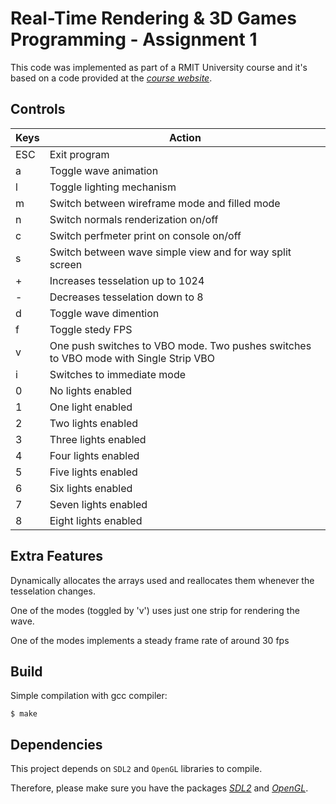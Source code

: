 # Real-Time Rendering & 3D Games Programming - Assignment 1

This code was implemented as part of a RMIT University course and it's based on a code provided at the *[course website][ASSIGNMENT_LINK]*.

## Controls

| Keys | Action                                                                               |
| ---- | ------------------------------------------------------------------------------------ |
| ESC  | Exit program                                                                         |
| a    | Toggle wave animation                                                                |
| l    | Toggle lighting mechanism                                                            |
| m    | Switch between wireframe mode and filled mode                                        |
| n    | Switch normals renderization on/off                                                  |
| c    | Switch perfmeter print on console on/off                                             |
| s    | Switch between wave simple view and for way split screen                             |
| +    | Increases tesselation up to 1024                                                     |
| -    | Decreases tesselation down to 8                                                      |
| d    | Toggle wave dimention                                                                |
| f    | Toggle stedy FPS                                                                     |
| v    | One push switches to VBO mode. Two pushes switches to VBO mode with Single Strip VBO |
| i    | Switches to immediate mode                                                           |
| 0    | No lights enabled                                                                    |
| 1    | One light enabled                                                                    |
| 2    | Two lights enabled                                                                   |
| 3    | Three lights enabled                                                                 |
| 4    | Four lights enabled                                                                  |
| 5    | Five lights enabled                                                                  |
| 6    | Six lights enabled                                                                   |
| 7    | Seven lights enabled                                                                 |
| 8    | Eight lights enabled                                                                 |

## Extra Features

Dynamically allocates the arrays used and reallocates them whenever the tesselation changes. 

One of the modes (toggled by 'v') uses just one strip for rendering the wave.

One of the modes implements a steady frame rate of around 30 fps

## Build

Simple compilation with gcc compiler:

    $ make

## Dependencies

This project depends on `SDL2` and `OpenGL` libraries to compile.

Therefore, please make sure you have the packages *[SDL2][SDL_LINK]* and *[OpenGL][OPENGL_LINK]*.


[ASSIGNMENT_LINK]: http://goanna.cs.rmit.edu.au/~gl/teaching/rtr&3dgp/assignments/sinewave3D.c
[SDL_LINK]: https://wiki.libsdl.org/Installation
[OPENGL_LINK]: https://www.opengl.org/
